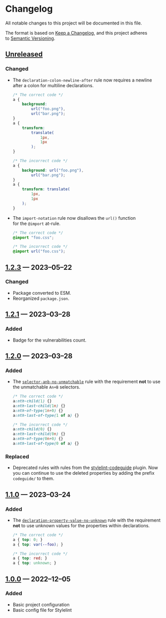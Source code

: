 <!-- markdownlint-disable MD024 -->
# Changelog

All notable changes to this project will be documented in this file.

The format is based on [Keep a Changelog](https://keepachangelog.com/en/1.1.0/), and this project adheres to [Semantic Versioning](https://semver.org/spec/v2.0.0.html).

## [Unreleased]

### Changed

- The `declaration-colon-newline-after` rule now requires a newline after a colon for multiline declarations.

	```css
	/* The correct code */
	a {
		background:
			url("foo.png"),
			url("bar.png");
	}
	a {
		transform:
			translate(
				1px,
				1px
			);
	}

	/* The incorrect code */
	a {
		background: url("foo.png"),
			url("bar.png");
	}
	a {
		transform: translate(
			1px,
			1px
		);
	}
	```

- The `import-notation` rule now disallows the `url()` function for the `@import` at-rule.

	```css
	/* The correct code */
	@import "foo.css";

	/* The incorrect code */
	@import url("foo.css");
	```

## [1.2.3] — 2023–05–22

### Changed

- Package converted to ESM.
- Reorganized `package.json`.

## [1.2.1] — 2023–03–28

### Added

- Badge for the vulnerabilities count.

## [1.2.0] — 2023–03–28

### Added

- The [`selector-anb-no-unmatchable`](https://stylelint.io/user-guide/rules/selector-anb-no-unmatchable/) rule with the requirement **not** to use the unmatchable `An+B` selectors.

	```css
	/* The correct code */
	a:nth-child(1) {}
	a:nth-last-child(1n) {}
	a:nth-of-type(1n+0) {}
	a:nth-last-of-type(1 of a) {}

	/* The incorrect code */
	a:nth-child(0) {}
	a:nth-last-child(0n) {}
	a:nth-of-type(0n+0) {}
	a:nth-last-of-type(0 of a) {}
	```

### Replaced

- Deprecated rules with rules from the [stylelint-codeguide](https://github.com/firefoxic/stylelint-codeguide/) plugin. Now you can continue to use the deleted properties by adding the prefix `codeguide/` to them.

## [1.1.0] — 2023–03–24

### Added

- The [`declaration-property-value-no-unknown`](https://stylelint.io/user-guide/rules/declaration-property-value-no-unknown/) rule with the requirement **not** to use unknown values for the properties within declarations.

	```css
	/* The correct code */
	a { top: 0; }
	a { top: var(--foo); }

	/* The incorrect code */
	a { top: red; }
	a { top: unknown; }
	```

## [1.0.0] — 2022–12–05

### Added

- Basic project configuration
- Basic config file for Stylelint

[Unreleased]: https://github.com/firefoxic/gulp-stacksvg/compare/v1.2.3...HEAD
[1.2.3]: https://github.com/firefoxic/gulp-stacksvg/compare/v1.2.1...v1.2.3
[1.2.1]: https://github.com/firefoxic/gulp-stacksvg/compare/v1.2.0...v1.2.1
[1.2.0]: https://github.com/firefoxic/gulp-stacksvg/compare/v1.1.0...v1.2.0
[1.1.0]: https://github.com/firefoxic/gulp-stacksvg/compare/v1.0.0...v1.1.0
[1.0.0]: https://github.com/firefoxic/gulp-stacksvg/releases/tag/v1.0.0
